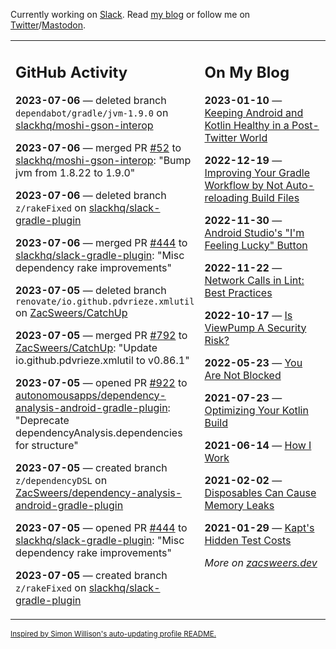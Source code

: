 Currently working on [Slack](https://slack.com/). Read [my blog](https://zacsweers.dev/) or follow me on [Twitter](https://twitter.com/ZacSweers)/[Mastodon](https://hachyderm.io/@ZacSweers).

<table><tr><td valign="top" width="60%">

## GitHub Activity
<!-- githubActivity starts -->
**2023-07-06** — deleted branch `dependabot/gradle/jvm-1.9.0` on [slackhq/moshi-gson-interop](https://github.com/slackhq/moshi-gson-interop)

**2023-07-06** — merged PR [#52](https://github.com/slackhq/moshi-gson-interop/pull/52) to [slackhq/moshi-gson-interop](https://github.com/slackhq/moshi-gson-interop): "Bump jvm from 1.8.22 to 1.9.0"

**2023-07-06** — deleted branch `z/rakeFixed` on [slackhq/slack-gradle-plugin](https://github.com/slackhq/slack-gradle-plugin)

**2023-07-06** — merged PR [#444](https://github.com/slackhq/slack-gradle-plugin/pull/444) to [slackhq/slack-gradle-plugin](https://github.com/slackhq/slack-gradle-plugin): "Misc dependency rake improvements"

**2023-07-05** — deleted branch `renovate/io.github.pdvrieze.xmlutil` on [ZacSweers/CatchUp](https://github.com/ZacSweers/CatchUp)

**2023-07-05** — merged PR [#792](https://github.com/ZacSweers/CatchUp/pull/792) to [ZacSweers/CatchUp](https://github.com/ZacSweers/CatchUp): "Update io.github.pdvrieze.xmlutil to v0.86.1"

**2023-07-05** — opened PR [#922](https://github.com/autonomousapps/dependency-analysis-android-gradle-plugin/pull/922) to [autonomousapps/dependency-analysis-android-gradle-plugin](https://github.com/autonomousapps/dependency-analysis-android-gradle-plugin): "Deprecate dependencyAnalysis.dependencies for structure"

**2023-07-05** — created branch `z/dependencyDSL` on [ZacSweers/dependency-analysis-android-gradle-plugin](https://github.com/ZacSweers/dependency-analysis-android-gradle-plugin)

**2023-07-05** — opened PR [#444](https://github.com/slackhq/slack-gradle-plugin/pull/444) to [slackhq/slack-gradle-plugin](https://github.com/slackhq/slack-gradle-plugin): "Misc dependency rake improvements"

**2023-07-05** — created branch `z/rakeFixed` on [slackhq/slack-gradle-plugin](https://github.com/slackhq/slack-gradle-plugin)
<!-- githubActivity ends -->
</td><td valign="top" width="40%">

## On My Blog
<!-- blog starts -->
**2023-01-10** — [Keeping Android and Kotlin Healthy in a Post-Twitter World](https://www.zacsweers.dev/keeping-android-healthy/)

**2022-12-19** — [Improving Your Gradle Workflow by Not Auto-reloading Build Files](https://www.zacsweers.dev/improving-your-workflow-by-not-auto-reloading-build-files/)

**2022-11-30** — [Android Studio's "I'm Feeling Lucky" Button](https://www.zacsweers.dev/android-studios-im-feeling-lucky-button/)

**2022-11-22** — [Network Calls in Lint: Best Practices](https://www.zacsweers.dev/network-calls-in-lint-best-practices/)

**2022-10-17** — [Is ViewPump A Security Risk?](https://www.zacsweers.dev/is-viewpump-a-security-risk/)

**2022-05-23** — [You Are Not Blocked](https://www.zacsweers.dev/you-are-not-blocked/)

**2021-07-23** — [Optimizing Your Kotlin Build](https://www.zacsweers.dev/optimizing-your-kotlin-build/)

**2021-06-14** — [How I Work](https://www.zacsweers.dev/how-i-work/)

**2021-02-02** — [Disposables Can Cause Memory Leaks](https://www.zacsweers.dev/disposables-can-cause-memory-leaks/)

**2021-01-29** — [Kapt's Hidden Test Costs](https://www.zacsweers.dev/kapts-hidden-test-costs/)
<!-- blog ends -->
_More on [zacsweers.dev](https://zacsweers.dev/)_
</td></tr></table>

<sub><a href="https://simonwillison.net/2020/Jul/10/self-updating-profile-readme/">Inspired by Simon Willison's auto-updating profile README.</a></sub>